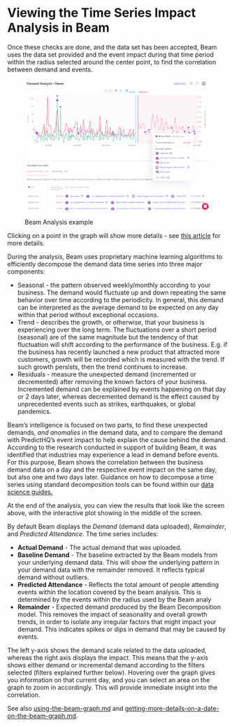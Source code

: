 # Viewing the Time Series Impact Analysis in Beam

Once these checks are done, and the data set has been accepted, Beam uses the data set provided and the event impact during that time period within the radius selected around the center point, to find the correlation between demand and events.

<figure><img src="../../.gitbook/assets/image (64).png" alt=""><figcaption><p>Beam Analysis example</p></figcaption></figure>

Clicking on a point in the graph will show more details - see [this article](getting-more-details-on-a-date-on-the-beam-graph.md) for more details.

During the analysis, Beam uses proprietary machine learning algorithms to efficiently decompose the demand data time series into three major components:

* Seasonal - the pattern observed weekly/monthly according to your business. The demand would fluctuate up and down repeating the same behavior over time according to the periodicity. In general, this demand can be interpreted as the average demand to be expected on any day within that period without exceptional occasions.
* Trend - describes the growth, or otherwise, that your business is experiencing over the long term. The fluctuations over a short period (seasonal) are of the same magnitude but the tendency of that fluctuation will shift according to the performance of the business. E.g. if the business has recently launched a new product that attracted more customers, growth will be recorded which is measured with the trend. If such growth persists, then the trend continues to increase.
* Residuals - measure the unexpected demand (incremented or decremented) after removing the known factors of your business. Incremented demand can be explained by events happening on that day or 2 days later, whereas decremented demand is the effect caused by unprecedented events such as strikes, earthquakes, or global pandemics.

Beam’s intelligence is focused on two parts, to find these unexpected demands, _and anomalies_ in the demand data, and to compare the demand with PredictHQ’s event impact to help explain the cause behind the demand. According to the research conducted in support of building Beam, it was identified that industries may experience a lead in demand before events. For this purpose, Beam shows the correlation between the business demand data on a day and the respective event impact on the same day, but also one and two days later. Guidance on how to decompose a time series using standard decomposition tools can be found within our [data science guides.](../../getting-started/guides/events-api-guides/attendance-based-events-data-science-guides.md)

At the end of the analysis, you can view the results that look like the screen above, with the interactive plot showing in the middle of the screen.

By default Beam displays the _Demand_ (demand data uploaded), _Remainder_, and _Predicted Attendance_. The time series includes:

* **Actual Demand** - The actual demand that was uploaded.
* **Baseline Demand** - The baseline extracted by the Beam models from your underlying demand data. This will show the underlying pattern in your demand data with the remainder removed. It reflects typical demand without outliers.
* **Predicted Attendance** - Reflects the total amount of people attending events within the location covered by the beam analysis. This is determined by the events within the radius used by the Beam analy
* **Remainder** - Expected demand produced by the Beam Decomposition model. This removes the impact of seasonality and overall growth trends, in order to isolate any irregular factors that might impact your demand. This indicates spikes or dips in demand that may be caused by events.

The left y-axis shows the demand scale related to the data uploaded, whereas the right axis displays the impact. This means that the y-axis shows either demand or incremental demand according to the filters selected (filters explained further below). Hovering over the graph gives you information on that current day, and you can select an area on the graph to zoom in accordingly. This will provide immediate insight into the correlation.

See also [using-the-beam-graph.md](using-the-beam-graph.md "mention") and [getting-more-details-on-a-date-on-the-beam-graph.md](getting-more-details-on-a-date-on-the-beam-graph.md "mention").
